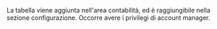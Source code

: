 La tabella viene aggiunta nell'area contabilità, ed è raggiungibile
nella sezione configurazione. Occorre avere i privilegi di account
manager.
